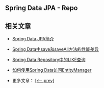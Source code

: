 ## Spring Data JPA - Repo

## 相关文章

- [Spring Data JPA简介](docs/SpringData-JPA简介.md)
- [Spring Data中save和saveAll方法的性能差异](docs/SpringData中save和saveAll方法的性能差异.md)
- [Spring Data Repository中的LIKE查询](docs/SpringData-Repository中的LIKE查询.md)
- [如何使用Spring Data访问EntityManager](docs/如何使用SpringData访问EntityManager.md)

- 更多文章： [[<-- prev]](../spring-data-jpa-repo-1/README.md)